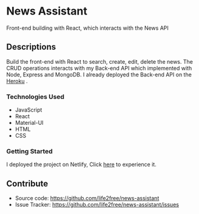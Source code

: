 # News Assistant

Front-end building with React, which interacts with the News API

## Descriptions

Build the front-end with React to search, create, edit, delete the news. The CRUD operations interacts with my Back-end API which implemented with Node, Express and MongoDB. I already deployed the Back-end API on the [Heroku](https://express-news-api.herokuapp.com/v1) .

### Technologies Used

- JavaScript
- React
- Material-UI
- HTML
- CSS

### Getting Started

I deployed the project on Netlify, Click [here](https://thunderous-news-assistant.netlify.app) to experience it.

## Contribute

- Source code: https://github.com/life2free/news-assistant
- Issue Tracker: https://github.com/life2free/news-assistant/issues
